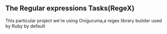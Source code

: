 ## The Regular expressions Tasks(RegeX)
This particular project we're using Oniguruma,a regex library builder used by Ruby by default

